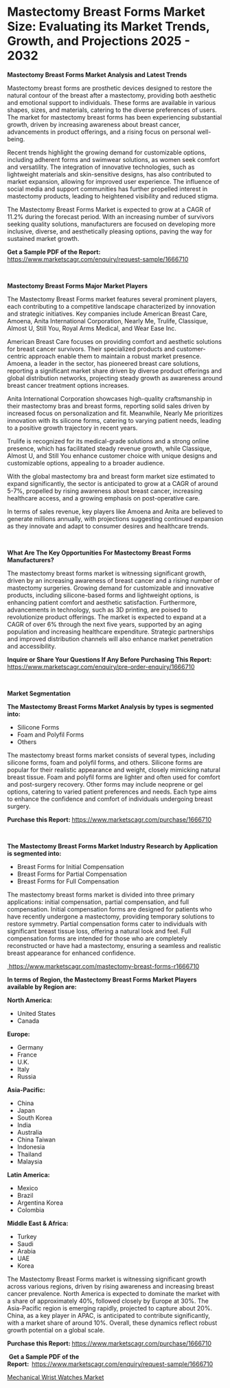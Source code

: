 <p><h1>Mastectomy Breast Forms Market Size: Evaluating its Market Trends, Growth, and Projections 2025 - 2032</h1></p><p><strong>Mastectomy Breast Forms Market Analysis and Latest Trends</strong></p>
<p><p>Mastectomy breast forms are prosthetic devices designed to restore the natural contour of the breast after a mastectomy, providing both aesthetic and emotional support to individuals. These forms are available in various shapes, sizes, and materials, catering to the diverse preferences of users. The market for mastectomy breast forms has been experiencing substantial growth, driven by increasing awareness about breast cancer, advancements in product offerings, and a rising focus on personal well-being.</p><p>Recent trends highlight the growing demand for customizable options, including adherent forms and swimwear solutions, as women seek comfort and versatility. The integration of innovative technologies, such as lightweight materials and skin-sensitive designs, has also contributed to market expansion, allowing for improved user experience. The influence of social media and support communities has further propelled interest in mastectomy products, leading to heightened visibility and reduced stigma.</p><p>The Mastectomy Breast Forms Market is expected to grow at a CAGR of 11.2% during the forecast period. With an increasing number of survivors seeking quality solutions, manufacturers are focused on developing more inclusive, diverse, and aesthetically pleasing options, paving the way for sustained market growth.</p></p>
<p><strong>Get a Sample PDF of the Report:&nbsp;</strong> <a href="https://www.marketscagr.com/enquiry/request-sample/1666710?utm_campaign=3177&utm_medium=2&utm_source=Github&utm_content=ia&utm_term=06032025&utm_id=mastectomy-breast-forms">https://www.marketscagr.com/enquiry/request-sample/1666710</a></p>
<p>&nbsp;</p>
<p><strong>Mastectomy Breast Forms Major Market Players</strong></p>
<p><p>The Mastectomy Breast Forms market features several prominent players, each contributing to a competitive landscape characterized by innovation and strategic initiatives. Key companies include American Breast Care, Amoena, Anita International Corporation, Nearly Me, Trulife, Classique, Almost U, Still You, Royal Arms Medical, and Wear Ease Inc.</p><p>American Breast Care focuses on providing comfort and aesthetic solutions for breast cancer survivors. Their specialized products and customer-centric approach enable them to maintain a robust market presence. Amoena, a leader in the sector, has pioneered breast care solutions, reporting a significant market share driven by diverse product offerings and global distribution networks, projecting steady growth as awareness around breast cancer treatment options increases.</p><p>Anita International Corporation showcases high-quality craftsmanship in their mastectomy bras and breast forms, reporting solid sales driven by increased focus on personalization and fit. Meanwhile, Nearly Me prioritizes innovation with its silicone forms, catering to varying patient needs, leading to a positive growth trajectory in recent years.</p><p>Trulife is recognized for its medical-grade solutions and a strong online presence, which has facilitated steady revenue growth, while Classique, Almost U, and Still You enhance customer choice with unique designs and customizable options, appealing to a broader audience.</p><p>With the global mastectomy bra and breast form market size estimated to expand significantly, the sector is anticipated to grow at a CAGR of around 5-7%, propelled by rising awareness about breast cancer, increasing healthcare access, and a growing emphasis on post-operative care.</p><p>In terms of sales revenue, key players like Amoena and Anita are believed to generate millions annually, with projections suggesting continued expansion as they innovate and adapt to consumer desires and healthcare trends.</p></p>
<p>&nbsp;</p>
<p><strong>What Are The Key Opportunities For Mastectomy Breast Forms Manufacturers?</strong></p>
<p><p>The mastectomy breast forms market is witnessing significant growth, driven by an increasing awareness of breast cancer and a rising number of mastectomy surgeries. Growing demand for customizable and innovative products, including silicone-based forms and lightweight options, is enhancing patient comfort and aesthetic satisfaction. Furthermore, advancements in technology, such as 3D printing, are poised to revolutionize product offerings. The market is expected to expand at a CAGR of over 6% through the next five years, supported by an aging population and increasing healthcare expenditure. Strategic partnerships and improved distribution channels will also enhance market penetration and accessibility.</p></p>
<p><strong>Inquire or Share Your Questions If Any Before Purchasing This Report:</strong> <a href="https://www.marketscagr.com/enquiry/pre-order-enquiry/1666710?utm_campaign=3177&utm_medium=2&utm_source=Github&utm_content=ia&utm_term=06032025&utm_id=mastectomy-breast-forms">https://www.marketscagr.com/enquiry/pre-order-enquiry/1666710</a></p>
<p>&nbsp;</p>
<p><strong>Market Segmentation</strong></p>
<p><strong>The Mastectomy Breast Forms Market Analysis by types is segmented into:</strong></p>
<p><ul><li>Silicone Forms</li><li>Foam and Polyfil Forms</li><li>Others</li></ul></p>
<p><p>The mastectomy breast forms market consists of several types, including silicone forms, foam and polyfil forms, and others. Silicone forms are popular for their realistic appearance and weight, closely mimicking natural breast tissue. Foam and polyfil forms are lighter and often used for comfort and post-surgery recovery. Other forms may include neoprene or gel options, catering to varied patient preferences and needs. Each type aims to enhance the confidence and comfort of individuals undergoing breast surgery.</p></p>
<p><strong>Purchase this Report:&nbsp;</strong><a href="https://www.marketscagr.com/purchase/1666710?utm_campaign=3177&utm_medium=2&utm_source=Github&utm_content=ia&utm_term=06032025&utm_id=mastectomy-breast-forms">https://www.marketscagr.com/purchase/1666710</a></p>
<p>&nbsp;</p>
<p><strong>The Mastectomy Breast Forms Market Industry Research by Application is segmented into:</strong></p>
<p><ul><li>Breast Forms for Initial Compensation</li><li>Breast Forms for Partial Compensation</li><li>Breast Forms for Full Compensation</li></ul></p>
<p><p>The mastectomy breast forms market is divided into three primary applications: initial compensation, partial compensation, and full compensation. Initial compensation forms are designed for patients who have recently undergone a mastectomy, providing temporary solutions to restore symmetry. Partial compensation forms cater to individuals with significant breast tissue loss, offering a natural look and feel. Full compensation forms are intended for those who are completely reconstructed or have had a mastectomy, ensuring a seamless and realistic breast appearance for enhanced confidence.</p></p>
<p><a href="https://www.marketscagr.com/mastectomy-breast-forms-r1666710?utm_campaign=3177&utm_medium=2&utm_source=Github&utm_content=ia&utm_term=06032025&utm_id=mastectomy-breast-forms">&nbsp;https://www.marketscagr.com/mastectomy-breast-forms-r1666710</a></p>
<p><strong>In terms of Region, the Mastectomy Breast Forms Market Players available by Region are:</strong></p>
<p>
    <p> <strong> North America: </strong>
        <ul>
            <li>United States</li>
            <li>Canada</li>
        </ul>
        </p> 
    <p> <strong> Europe: </strong>
        <ul>
            <li>Germany</li>
            <li>France</li>
            <li>U.K.</li>
            <li>Italy</li>
            <li>Russia</li>
        </ul>
        </p> 
    <p> <strong> Asia-Pacific: </strong>
        <ul>
            <li>China</li>
            <li>Japan</li>
            <li>South Korea</li>
            <li>India</li>
            <li>Australia</li>
            <li>China Taiwan</li>
            <li>Indonesia</li>
            <li>Thailand</li>
            <li>Malaysia</li>
        </ul>
        </p> 
    <p> <strong> Latin America: </strong>
        <ul>
            <li>Mexico</li>
            <li>Brazil</li>
            <li>Argentina Korea</li>
            <li>Colombia</li>
        </ul>
        </p> 
    <p> <strong> Middle East & Africa: </strong>
        <ul>
            <li>Turkey</li>
            <li>Saudi</li>
            <li>Arabia</li>
            <li>UAE</li>
            <li>Korea</li>
        </ul>
    </p>
    </p>
<p><p>The Mastectomy Breast Forms market is witnessing significant growth across various regions, driven by rising awareness and increasing breast cancer prevalence. North America is expected to dominate the market with a share of approximately 40%, followed closely by Europe at 30%. The Asia-Pacific region is emerging rapidly, projected to capture about 20%. China, as a key player in APAC, is anticipated to contribute significantly, with a market share of around 10%. Overall, these dynamics reflect robust growth potential on a global scale.</p></p>
<p><strong>Purchase this Report: </strong><a href="https://www.marketscagr.com/purchase/1666710?utm_campaign=3177&utm_medium=2&utm_source=Github&utm_content=ia&utm_term=06032025&utm_id=mastectomy-breast-forms">https://www.marketscagr.com/purchase/1666710</a></p>
<p>&nbsp;<strong>Get a Sample PDF of the Report:&nbsp;&nbsp;</strong><a href="https://www.marketscagr.com/enquiry/request-sample/1666710?utm_campaign=3177&utm_medium=2&utm_source=Github&utm_content=ia&utm_term=06032025&utm_id=mastectomy-breast-forms">https://www.marketscagr.com/enquiry/request-sample/1666710</a></p>
<p><strong></strong></p>
<p><p><a href="https://github.com/xalatieusope/Market-Research-Report-List-1/blob/main/mechanical-wrist-watches-market.md?utm_campaign=3177&utm_medium=2&utm_source=Github&utm_content=ia&utm_term=06032025&utm_id=mastectomy-breast-forms">Mechanical Wrist Watches Market</a></p></p>